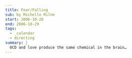 ```yaml
---
title: Fear/Falling
sub: by Michelle Milne
start: 2006-10-20
end: 2006-10-29
tags:
  - _calendar
  - directing
summary: |
  OCD and love produce the same chemical in the brain…
---
```

